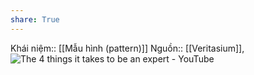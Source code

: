 ```yaml
---
share: True
---
```

Khái niệm:: [[Mẫu hình (pattern)]]
Nguồn:: [[Veritasium]], ![The 4 things it takes to be an expert - YouTube](https://www.youtube.com/watch?v=5eW6Eagr9XA)